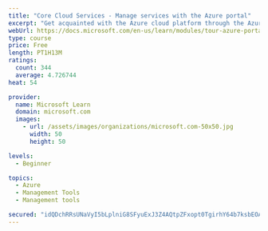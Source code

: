 ```yaml
---
title: "Core Cloud Services - Manage services with the Azure portal"
excerpt: "Get acquainted with the Azure cloud platform through the Azure portal, where you create and manage all of your Azure resources."
webUrl: https://docs.microsoft.com/en-us/learn/modules/tour-azure-portal/
type: course
price: Free
length: PT1H13M
ratings:
  count: 344
  average: 4.726744
heat: 54

provider:
  name: Microsoft Learn
  domain: microsoft.com
  images:
    - url: /assets/images/organizations/microsoft.com-50x50.jpg
      width: 50
      height: 50

levels:
  - Beginner

topics:
  - Azure
  - Management Tools
  - Management tools

secured: "idQDchRRsUNaVyI5bLplniG8SFyuExJ3Z4AQtpZFxopt0TgirhY64b7ksbEOAldDEk695FSYfv1I+b39MkP8HTUL1nT+kQxFkm9+sAkCJKujdRvZiQ7zNJGnw9CWAk31IHEJOBNeR75djgbGRrMP2AtAMZaJMumliUOB4WYXzYnBg44F0Km0g8qO2q8rCk1QFa2I3CU7cMlQTUSH3ognzYAy1mogPwlscGQJ2Om7ah3ATOK5+ZiAcULVGLJWmU2mpakucSeAjTcmW6b7xhRSOxkKp69i1OXhmtlcLNDe6TGYbQIatGq/jua3nyCSjhi5mNDp9ewVlpvbW3qJLrOSkHjnf2MOTlXv29Ju+hjBx1ycx73liqjsEXyASYKuJoZwsOBv7Mqt8uSgwgzZiBtedFQNbM6XUEPldcoL0vLRYiA=;41l2bk8uqKSWNsumGdsZFQ=="
---
```


